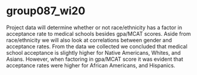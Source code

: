 # group087_wi20
Project data will determine whether or not race/ethnicity has a factor in acceptance rate to medical schools besides gpa/MCAT scores. Aside from race/ethnicity we will also look at correlations between gender and acceptance rates. From the data we collected we concluded that medical school acceptance is slightly higher for Native Americans, Whites, and Asians. However, when factoring in gpa/MCAT score it was evident that acceptance rates were higher for African Americans, and Hispanics.
